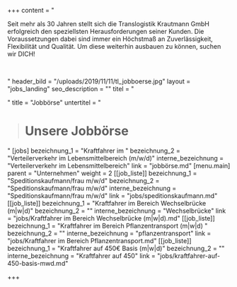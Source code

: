 +++
content = "<p>Seit mehr als 30 Jahren stellt sich die Translogistik Krautmann GmbH erfolgreich den speziellsten Herausforderungen seiner Kunden. Die Voraussetzungen dabei sind immer ein Höchstmaß an Zuverlässigkeit, Flexibilität und Qualität. Um diese weiterhin ausbauen zu können, suchen wir DICH!</p><p><strong><br></strong></p><p></p><p></p>"
header_bild = "/uploads/2019/11/11/tl_jobboerse.jpg"
layout = "jobs_landing"
seo_description = ""
titel = "<p></p>"
title = "Jobbörse"
untertitel = "<blockquote><h1>Unsere Jobbörse</h1></blockquote>"
[jobs]
bezeichnung_1 = "Kraftfahrer im "
bezeichnung_2 = "Verteilerverkehr im Lebensmittelbereich (m/w/d)"
interne_bezeichnung = "Verteilerverkehr im Lebensmittelbereich"
link = "jobbörse.md"
[menu.main]
parent = "Unternehmen"
weight = 2
[[job_liste]]
bezeichnung_1 = "Speditionskaufmann/frau m/w/d"
bezeichnung_2 = "Speditionskaufmann/frau m/w/d"
interne_bezeichnung = "Speditionskaufmann/frau m/w/d"
link = "jobs/speditionskaufmann.md"
[[job_liste]]
bezeichnung_1 = "Kraftfahrer im Bereich Wechselbrücke (m|w|d)"
bezeichnung_2 = ""
interne_bezeichnung = "Wechselbrücke"
link = "jobs/Kraftfahrer im Bereich Wechselbrücke (m|w|d).md"
[[job_liste]]
bezeichnung_1 = "Kraftfahrer im Bereich Pflanzentransport (m|w|d) "
bezeichnung_2 = ""
interne_bezeichnung = "pflanzentransport"
link = "jobs/Kraftfahrer im Bereich Pflanzentransport.md"
[[job_liste]]
bezeichnung_1 = "Kraftfahrer auf 450€ Basis (m|w|d)"
bezeichnung_2 = ""
interne_bezeichnung = "Kraftfahrer auf 450"
link = "jobs/kraftfahrer-auf-450-basis-mwd.md"

+++
